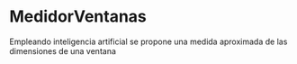 # MedidorVentanas
Empleando inteligencia artificial se propone una medida aproximada de las dimensiones de una ventana
